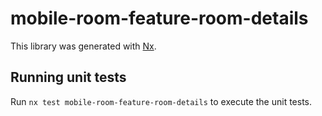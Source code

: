 # mobile-room-feature-room-details

This library was generated with [Nx](https://nx.dev).

## Running unit tests

Run `nx test mobile-room-feature-room-details` to execute the unit tests.
